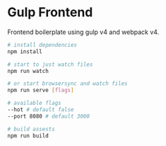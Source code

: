# Gulp Frontend
Frontend boilerplate using gulp v4 and webpack v4.

```bash
# install dependencies
npm install

# start to just watch files
npm run watch

# or start browsersync and watch files
npm run serve [flags]

# available flags
--hot # default false
--port 8080 # default 3000

# build assests
npm run build
```
